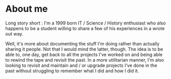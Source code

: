 # About me

Long story short : I'm a 1999 born IT / Science / History enthusiast who also happens to be a student willing to share a few of his experiences in a wrote out way. 

Well, it's more about documenting the stuff I'm doing rather than actually sharing it people. Not that I would mind the latter, though.
The idea is to be able to, one day, get back to all the projects I've worked on and being able to rewind the tape and revisit the past.
In a more utilitarian manner, I'm also looking to revisit and maintain and / or upgrade projects I've done in the past without struggling to remember what I did and how I did it. 
